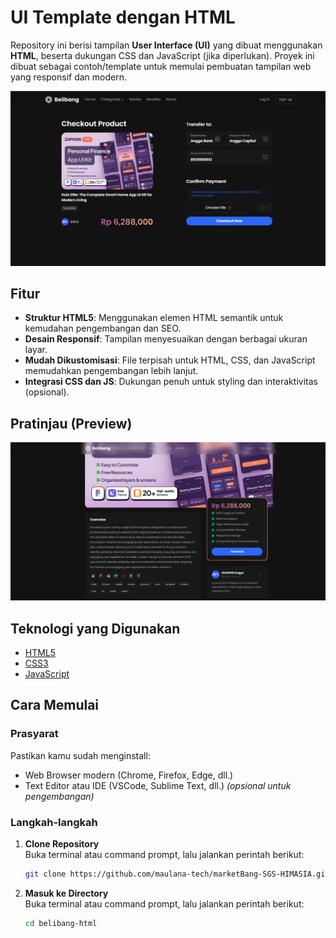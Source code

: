 # UI Template dengan HTML

Repository ini berisi tampilan **User Interface (UI)** yang dibuat menggunakan **HTML**, beserta dukungan CSS dan JavaScript (jika diperlukan). Proyek ini dibuat sebagai contoh/template untuk memulai pembuatan tampilan web yang responsif dan modern.

<img src="belibang-html/assets/images/thumbnails/03.png">

## Fitur

- **Struktur HTML5**: Menggunakan elemen HTML semantik untuk kemudahan pengembangan dan SEO.
- **Desain Responsif**: Tampilan menyesuaikan dengan berbagai ukuran layar.
- **Mudah Dikustomisasi**: File terpisah untuk HTML, CSS, dan JavaScript memudahkan pengembangan lebih lanjut.
- **Integrasi CSS dan JS**: Dukungan penuh untuk styling dan interaktivitas (opsional).

## Pratinjau (Preview)


<img src="belibang-html/assets/images/thumbnails/02.png">


## Teknologi yang Digunakan

- [HTML5](https://developer.mozilla.org/en-US/docs/Web/HTML)
- [CSS3](https://developer.mozilla.org/en-US/docs/Web/CSS)
- [JavaScript](https://developer.mozilla.org/en-US/docs/Web/JavaScript)

## Cara Memulai

### Prasyarat

Pastikan kamu sudah menginstall:
- Web Browser modern (Chrome, Firefox, Edge, dll.)
- Text Editor atau IDE (VSCode, Sublime Text, dll.) *(opsional untuk pengembangan)*

### Langkah-langkah

1. **Clone Repository**  
   Buka terminal atau command prompt, lalu jalankan perintah berikut:
   ```bash
   git clone https://github.com/maulana-tech/marketBang-SGS-HIMASIA.git

2. **Masuk ke Directory**  
   Buka terminal atau command prompt, lalu jalankan perintah berikut:
   ```bash
   cd belibang-html
